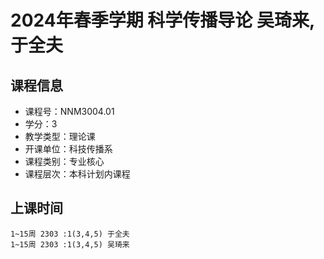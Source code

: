 # 2024年春季学期 科学传播导论 吴琦来, 于全夫






## 课程信息

- 课程号：NNM3004.01
- 学分：3
- 教学类型：理论课
- 开课单位：科技传播系
- 课程类别：专业核心
- 课程层次：本科计划内课程

## 上课时间

```
1~15周 2303 :1(3,4,5) 于全夫
1~15周 2303 :1(3,4,5) 吴琦来
```

